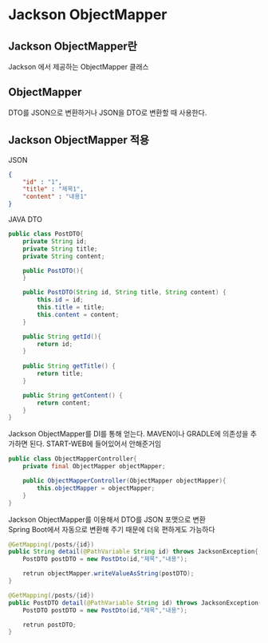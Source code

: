 # Jackson ObjectMapper

## Jackson ObjectMapper란
Jackson 에서 제공하는 ObjectMapper 클래스 
## ObjectMapper
DTO를 JSON으로 변환하거나 JSON을 DTO로 변환할 때 사용한다.


## Jackson ObjectMapper 적용

JSON 
```JSON
{
    "id" : "1",
    "title" : "제목1",
    "content" : "내용1"
}
```

JAVA DTO
```JAVA
public class PostDTO{
    private String id;
    private String title;
    private String content;

    public PostDTO(){
    }

    public PostDTO(String id, String title, String content) {
		this.id = id;
		this.title = title;
		this.content = content;
	}

    public String getId(){
        return id;
    }
    
    public String getTitle() {
		return title;
	}

	public String getContent() {
		return content;
	}
}
```

Jackson ObjectMapper를 DI를 통해 얻는다. MAVEN이나 GRADLE에 의존성을 추가하면 된다. START-WEB에 들어있어서 안해준거임

```java
public class ObjectMapperController{
    private final ObjectMapper objectMapper;

    public ObjectMapperController(ObjectMapper objectMapper){
        this.objectMapper = objectMapper;
    }
}

```

Jackson ObjectMapper를 이용해서 DTO를 JSON 포맷으로 변환<br>
Spring Boot에서 자동으로 변환해 주기 때문에 더욱 편하게도 가능하다
```JAVA
@GetMapping(/posts/{id})
public String detail(@PathVariable String id) throws JacksonException{
    PostDTO postDTO = new PostDto(id,"제목","내용");

    retrun objectMapper.writeValueAsString(postDTO);
}
```

```java
@GetMapping(/posts/{id})
public PostDTO detail(@PathVariable String id) throws JacksonException{
    PostDTO postDTO = new PostDto(id,"제목","내용");

    retrun postDTO;
}
```